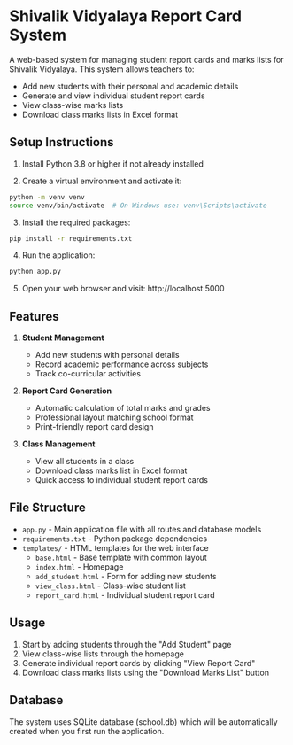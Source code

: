 # Shivalik Vidyalaya Report Card System

A web-based system for managing student report cards and marks lists for Shivalik Vidyalaya. This system allows teachers to:
- Add new students with their personal and academic details
- Generate and view individual student report cards
- View class-wise marks lists
- Download class marks lists in Excel format

## Setup Instructions

1. Install Python 3.8 or higher if not already installed

2. Create a virtual environment and activate it:
```bash
python -m venv venv
source venv/bin/activate  # On Windows use: venv\Scripts\activate
```

3. Install the required packages:
```bash
pip install -r requirements.txt
```

4. Run the application:
```bash
python app.py
```

5. Open your web browser and visit: http://localhost:5000

## Features

1. **Student Management**
   - Add new students with personal details
   - Record academic performance across subjects
   - Track co-curricular activities

2. **Report Card Generation**
   - Automatic calculation of total marks and grades
   - Professional layout matching school format
   - Print-friendly report card design

3. **Class Management**
   - View all students in a class
   - Download class marks list in Excel format
   - Quick access to individual student report cards

## File Structure

- `app.py` - Main application file with all routes and database models
- `requirements.txt` - Python package dependencies
- `templates/` - HTML templates for the web interface
  - `base.html` - Base template with common layout
  - `index.html` - Homepage
  - `add_student.html` - Form for adding new students
  - `view_class.html` - Class-wise student list
  - `report_card.html` - Individual student report card

## Usage

1. Start by adding students through the "Add Student" page
2. View class-wise lists through the homepage
3. Generate individual report cards by clicking "View Report Card"
4. Download class marks lists using the "Download Marks List" button

## Database

The system uses SQLite database (school.db) which will be automatically created when you first run the application.
